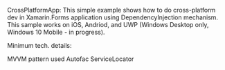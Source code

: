 CrossPlatformApp:
This simple example shows how to do cross-platform dev in Xamarin.Forms application using DependencyInjection mechanism. 
This sample works on iOS, Andriod, and UWP (Windows Desktop only, Windows 10 Mobile - in progress). 

Minimum tech. details:

MVVM pattern used
Autofac
ServiceLocator
